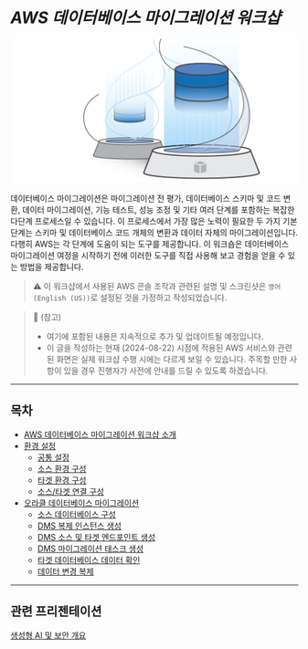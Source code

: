 # ***AWS 데이터베이스 마이그레이션 워크샵***

![DMS Logo](../images/workshop-logo.png "AWS 데이터베이스 마이그레이션 워크샵")

데이터베이스 마이그레이션은 마이그레이션 전 평가, 데이터베이스 스키마 및 코드 변환, 데이터 마이그레이션, 기능 테스트, 성능 조정 및 기타 여러 단계를 포함하는 복잡한 다단계 프로세스일 수 있습니다. 이 프로세스에서 가장 많은 노력이 필요한 두 가지 기본 단계는 스키마 및 데이터베이스 코드 개체의 변환과 데이터 자체의 마이그레이션입니다. 다행히 AWS는 각 단계에 도움이 되는 도구를 제공합니다. 이 워크숍은 데이터베이스 마이그레이션 여정을 시작하기 전에 이러한 도구를 직접 사용해 보고 경험을 얻을 수 있는 방법을 제공합니다.

> ⚠️ 이 워크샵에서 사용된 AWS 콘솔 조작과 관련된 설명 및 스크린샷은 ```영어 (English (US))```로 설정된 것을 가정하고 작성되었습니다.

> 📕 (참고)<br>
> - 여기에 포함된 내용은 지속적으로 추가 및 업데이트될 예정입니다.
> - 이 글을 작성하는 현재 (2024-08-22) 시점에 적용된 AWS 서비스와 관련된 화면은 실제 워크샵 수행 시에는 다르게 보일 수 있습니다. 주목할 만한 사항이 있을 경우 진행자가 사전에 안내를 드릴 수 있도록 하겠습니다.

---

## 목차

* [AWS 데이터베이스 마이그레이션 워크샵 소개](docs/README.md)
* [환경 설정](docs/setup-environment/Setup-Environment-README.md)
  * [공통 설정](docs/setup-environment/Setup-Common-Configuration.md)
  * [소스 환경 구성](docs/setup-environment/Setup-Source-Environment.md)
  * [타겟 환경 구성](docs/setup-environment/Setup-Target-Environment.md)
  * [소스/타겟 연결 구성](docs/setup-environment/Setup-Source-Target-Connectivity.md)
* [오라클 데이터베이스 마이그레이션](docs/migrate-oracle-to-oracle/Migrate-Oracle-to-Oracle-README.md)
  * [소스 데이터베이스 구성](docs/migrate-oracle-to-oracle/Configure-Source-Database.md)
  * [DMS 복제 인스턴스 생성](docs/migrate-oracle-to-oracle/Create-DMS-Replication-Instance.md)
  * [DMS 소스 및 타겟 엔드포인트 생성](docs/migrate-oracle-to-oracle/Create-DMS-Source-and-Target-Endpoints.md)
  * [DMS 마이그레이션 태스크 생성](docs/migrate-oracle-to-oracle/Create-DMS-Migration-Task.md)
  * [타겟 데이터베이스 데이터 확인](docs/migrate-oracle-to-oracle/Inspect-Target-Database-Data.md)
  * [데이터 변경 복제](docs/migrate-oracle-to-oracle/Replicate-Data-Changes.md)

---

## 관련 프리젠테이션
[생성형 AI 및 보안 개요](https://shkim4u-generative-ai.s3.ap-northeast-2.amazonaws.com/amazon-bedrock-security-and-safeguards/Generative-AI-Security-Overview.pdf)
